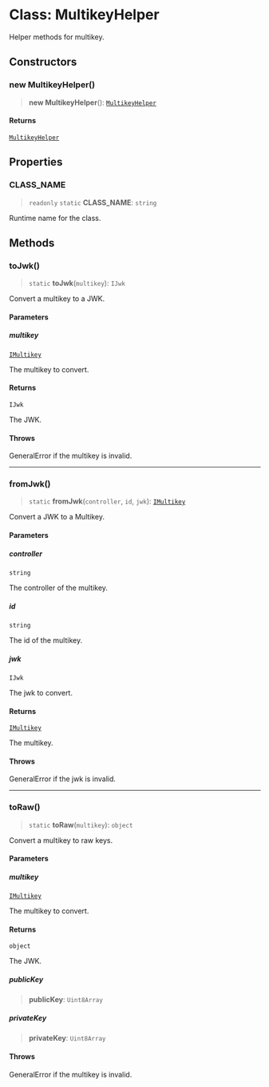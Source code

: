 # Class: MultikeyHelper

Helper methods for multikey.

## Constructors

### new MultikeyHelper()

> **new MultikeyHelper**(): [`MultikeyHelper`](MultikeyHelper.md)

#### Returns

[`MultikeyHelper`](MultikeyHelper.md)

## Properties

### CLASS\_NAME

> `readonly` `static` **CLASS\_NAME**: `string`

Runtime name for the class.

## Methods

### toJwk()

> `static` **toJwk**(`multikey`): `IJwk`

Convert a multikey to a JWK.

#### Parameters

##### multikey

[`IMultikey`](../interfaces/IMultikey.md)

The multikey to convert.

#### Returns

`IJwk`

The JWK.

#### Throws

GeneralError if the multikey is invalid.

***

### fromJwk()

> `static` **fromJwk**(`controller`, `id`, `jwk`): [`IMultikey`](../interfaces/IMultikey.md)

Convert a JWK to a Multikey.

#### Parameters

##### controller

`string`

The controller of the multikey.

##### id

`string`

The id of the multikey.

##### jwk

`IJwk`

The jwk to convert.

#### Returns

[`IMultikey`](../interfaces/IMultikey.md)

The multikey.

#### Throws

GeneralError if the jwk is invalid.

***

### toRaw()

> `static` **toRaw**(`multikey`): `object`

Convert a multikey to raw keys.

#### Parameters

##### multikey

[`IMultikey`](../interfaces/IMultikey.md)

The multikey to convert.

#### Returns

`object`

The JWK.

##### publicKey

> **publicKey**: `Uint8Array`

##### privateKey

> **privateKey**: `Uint8Array`

#### Throws

GeneralError if the multikey is invalid.
